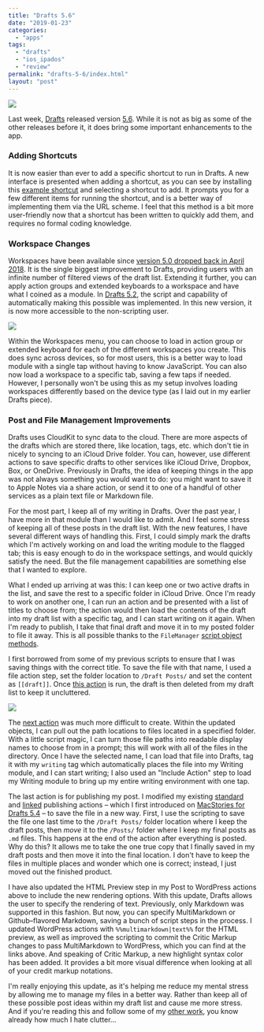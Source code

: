 ```yaml
---
title: "Drafts 5.6"
date: "2019-01-23"
categories: 
  - "apps"
tags: 
  - "drafts"
  - "ios_ipados"
  - "review"
permalink: "drafts-5-6/index.html"
layout: "post"
---
```


[![](/images/D56-Hero-1024x743.png)](https://www.nahumck.me/wp-content/uploads/2019/01/D56-Hero.png)

Last week, [Drafts](https://itunes.apple.com/us/app/drafts-5-capture-act/id1236254471?mt=8&uo=4&at=1001l4VZ) released version [5.6](https://forums.getdrafts.com/t/drafts-5-6-0-released/3604). While it is not as big as some of the other releases before it, it does bring some important enhancements to the app.

### Adding Shortcuts

It is now easier than ever to add a specific shortcut to run in Drafts. A new interface is presented when adding a shortcut, as you can see by installing this [example shortcut](https://www.icloud.com/shortcuts/bbcafbdca9324a8d8a8d4306de8121bb) and selecting a shortcut to add. It prompts you for a few different items for running the shortcut, and is a better way of implementing them via the URL scheme. I feel that this method is a bit more user-friendly now that a shortcut has been written to quickly add them, and requires no formal coding knowledge.

### Workspace Changes

Workspaces have been available since [version 5.0 dropped back in April 2018](https://www.macstories.net/reviews/drafts-5-the-macstories-review/). It is the single biggest improvement to Drafts, providing users with an infinite number of filtered views of the draft list. Extending it further, you can apply action groups and extended keyboards to a workspace and have what I coined as a module. In [Drafts 5.2](https://www.nahumck.me/drafts-5-2-the-navigation-update/), the script and capability of automatically making this possible was implemented. In this new version, it is now more accessible to the non-scripting user.

![](/images/D56-Workspace-Improvements-1024x654.png)

Within the Workspaces menu, you can choose to load in action group or extended keyboard for each of the different workspaces you create. This does sync across devices, so for most users, this is a better way to load module with a single tap without having to know JavaScript. You can also now load a workspace to a specific tab, saving a few taps if needed. However, I personally won't be using this as my setup involves loading workspaces differently based on the device type (as I laid out in my earlier Drafts piece).

### Post and File Management Improvements

Drafts uses CloudKit to sync data to the cloud. There are more aspects of the drafts which are stored there, like location, tags, etc. which don't tie in nicely to syncing to an iCloud Drive folder. You can, however, use different actions to save specific drafts to other services like iCloud Drive, Dropbox, Box, or OneDrive. Previously in Drafts, the idea of keeping things in the app was not always something you would want to do: you might want to save it to Apple Notes via a share action, or send it to one of a handful of other services as a plain text file or Markdown file.

For the most part, I keep all of my writing in Drafts. Over the past year, I have more in that module than I would like to admit. And I feel some stress of keeping all of these posts in the draft list. With the new features, I have several different ways of handling this. First, I could simply mark the drafts which I'm actively working on and load the writing module to the flagged tab; this is easy enough to do in the workspace settings, and would quickly satisfy the need. But the file management capabilities are something else that I wanted to explore.

What I ended up arriving at was this: I can keep one or two active drafts in the list, and save the rest to a specific folder in iCloud Drive. Once I'm ready to work on another one, I can run an action and be presented with a list of titles to choose from; the action would then load the contents of the draft into my draft list with a specific tag, and I can start writing on it again. When I'm ready to publish, I take that final draft and move it in to my posted folder to file it away. This is all possible thanks to the `FileManager` [script object methods](http://reference.getdrafts.com/objects/FileManager.html).

I first borrowed from some of my previous scripts to ensure that I was saving things with the correct title. To save the file with that name, I used a file action step, set the folder location to `/Draft Posts/` and set the content as `[[draft]]`. Once [this action](https://actions.getdrafts.com/a/1SZ) is run, the draft is then deleted from my draft list to keep it uncluttered.

[![](/images/D56-Select-File-Action-1024x743.png)](https://www.nahumck.me/wp-content/uploads/2019/01/D56-Select-File-Action.png)

The [next action](https://actions.getdrafts.com/a/1SY) was much more difficult to create. Within the updated objects, I can pull out the path locations to files located in a specified folder. With a little script magic, I can turn those file paths into readable display names to choose from in a prompt; this will work with all of the files in the directory. Once I have the selected name, I can load that file into Drafts, tag it with my `writing` tag which automatically places the file into my Writing module, and I can start writing; I also used an "Include Action" step to load my Writing module to bring up my entire writing environment with one tap.

The last action is for publishing my post. I modified my existing [standard](https://actions.getdrafts.com/a/1O1) and [linked](https://actions.getdrafts.com/a/1O2) publishing actions – which I first introduced on [MacStories for Drafts 5.4](https://www.macstories.net/reviews/drafts-5-4-siri-shortcuts-wordpress-and-more/) – to save the file in a new way. First, I use the scripting to save the file one last time to the `/Draft Posts/` folder location where I keep the draft posts, then _move_ it to the `/Posts/` folder where I keep my final posts as `.md` files. This happens at the end of the action after everything is posted. Why do this? It allows me to take the one true copy that I finally saved in my draft posts and then move it into the final location. I don't have to keep the files in multiple places and wonder which one is correct; instead, I just moved out the finished product.

I have also updated the HTML Preview step in my Post to WordPress actions above to include the new rendering options. With this update, Drafts allows the user to specify the rendering of text. Previously, only Markdown was supported in this fashion. But now, you can specify MultiMarkdown or Github–flavored Markdown, saving a bunch of script steps in the process. I updated WordPress actions with `%%multimarkdown|text%%` for the HTML preview, as well as improved the scripting to commit the Critic Markup changes to pass MultiMarkdown to WordPress, which you can find at the links above. And speaking of Critic Markup, a new highlight syntax color has been added. It provides a bit more visual difference when looking at all of your credit markup notations.

I'm really enjoying this update, as it's helping me reduce my mental stress by allowing me to manage my files in a better way. Rather than keep all of these possible post ideas within my draft list and cause me more stress. And if you're reading this and follow some of my [other work](http://podcast.fundamentallybroken.men), you know already how much I hate clutter…

